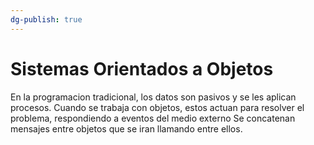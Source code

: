 ```yaml
---
dg-publish: true
---
```

# Sistemas Orientados a Objetos
En la programacion tradicional, los datos son pasivos y se les aplican procesos. Cuando se trabaja con objetos, estos actuan para resolver el problema, respondiendo a eventos del medio externo
Se concatenan mensajes entre objetos que se iran llamando entre ellos.